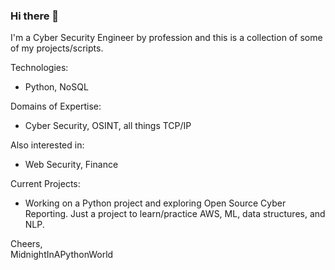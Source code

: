 ### Hi there 👋

I'm a Cyber Security Engineer by profession and this is a collection of some of my projects/scripts. 

Technologies:
 - Python, NoSQL
 
Domains of Expertise:
  - Cyber Security, OSINT, all things TCP/IP
  
Also interested in:
- Web Security, Finance

Current Projects:
- Working on a Python project and exploring Open Source Cyber Reporting.  Just a project to learn/practice AWS, ML, data structures, and NLP.  


Cheers,  
MidnightInAPythonWorld
